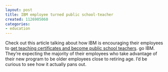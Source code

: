```yaml
---
layout: post
title: IBM employee turned public school-teacher
created: 1126905060
categories:
- education
---
```

Check out this article talking about how IBM is encouraging their employees to [get teaching certificates and become public school teachers](http://www.newsday.com/technology/wire/sns-ap-ibm-education,0,664925.story?coll=sns-ap-technology-headlines). go IBM. They’re expecting the majority of their employees who take advantage of their new program to be older employees close to retiring age. I’d be curious to see how it actually pans out.

